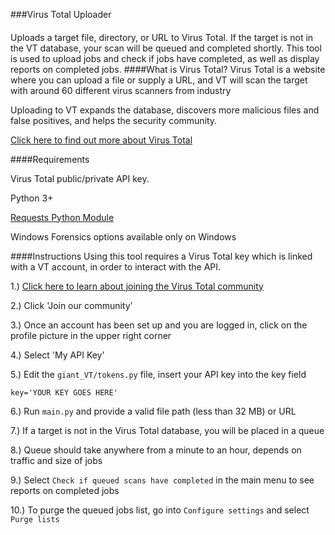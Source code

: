 ###Virus Total Uploader
#### 
Uploads a target file, directory, or URL to Virus Total.  If the target is not in the VT database, your scan will be queued and completed shortly.
This tool is used to upload jobs and check if jobs have completed, as well as display reports on completed jobs.
####What is Virus Total?
Virus Total is a website where you can upload a file or supply a URL, and VT will scan the target with around 60 different virus scanners from industry

Uploading to VT expands the database, discovers more malicious files and false positives, and helps the security community.

<a href="https://www.virustotal.com/en/about/" title="About Virus Total">
Click here to find out more about Virus Total</a>

####Requirements

Virus Total public/private API key.

Python 3+

<a href="http://docs.python-requests.org/en/master/" title="Requests Python Module"> Requests Python Module </a>

Windows Forensics options available only on Windows

####Instructions
Using this tool requires a Virus Total key which is linked with a VT account, in order to interact with the API.

1.) <a href="https://www.virustotal.com/en/documentation/virustotal-community/#dlg-join">Click here to learn about joining the Virus Total community</a>

2.) Click 'Join our community'

3.) Once an account has been set up and you are logged in, click on the profile picture in the upper right corner

4.) Select 'My API Key'

5.) Edit the `giant_VT/tokens.py` file, insert your API key into the key field

`key='YOUR KEY GOES HERE'`

6.) Run `main.py` and provide a valid file path (less than 32 MB) or URL

7.) If a target is not in the Virus Total database, you will be placed in a queue

8.) Queue should take anywhere from a minute to an hour, depends on traffic and size of jobs

9.) Select `Check if queued scans have completed` in the main menu to see reports on completed jobs 

10.) To purge the queued jobs list, go into `Configure settings` and select `Purge lists`
